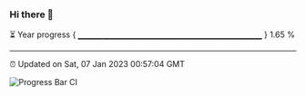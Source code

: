 ### Hi there 👋

⏳ Year progress { ▁▁▁▁▁▁▁▁▁▁▁▁▁▁▁▁▁▁▁▁▁▁▁▁▁▁▁▁▁▁ } 1.65 %

---

⏰ Updated on Sat, 07 Jan 2023 00:57:04 GMT

![Progress Bar CI](https://github.com/liununu/liununu/workflows/Progress%20Bar%20CI/badge.svg)
